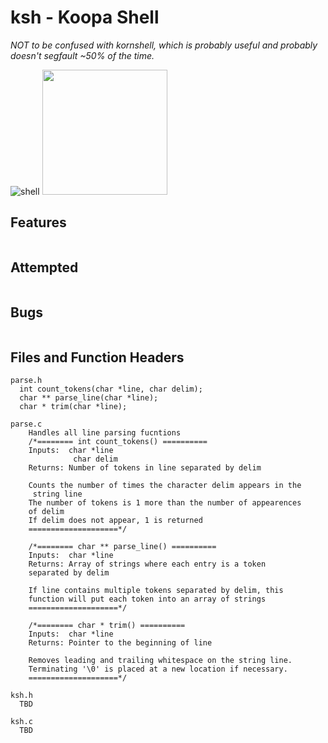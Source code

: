 # ksh - Koopa Shell
<i>NOT to be confused with kornshell, which is probably useful and probably doesn't segfault ~50% of the time.</i>

![shell](http://image.flaticon.com/icons/svg/60/60758.svg)
<img src="http://vignette2.wikia.nocookie.net/nintendo/images/8/83/KoopaNSMB.png/revision/latest?cb=20110724132501&path-prefix=en" width="200" />

## Features
```
```
## Attempted
```

```
## Bugs
```
```
## Files and Function Headers
```
parse.h
  int count_tokens(char *line, char delim);
  char ** parse_line(char *line);
  char * trim(char *line);
  
parse.c
	Handles all line parsing fucntions
	/*======== int count_tokens() ==========
	Inputs:  char *line
        	  char delim 
	Returns: Number of tokens in line separated by delim

	Counts the number of times the character delim appears in the
	 string line
	The number of tokens is 1 more than the number of appearences 
	of delim
	If delim does not appear, 1 is returned
	====================*/

	/*======== char ** parse_line() ==========
	Inputs:  char *line 
	Returns: Array of strings where each entry is a token 
	separated by delim

	If line contains multiple tokens separated by delim, this 
	function will put each token into an array of strings
	====================*/

	/*======== char * trim() ==========
	Inputs:  char *line 
	Returns: Pointer to the beginning of line

	Removes leading and trailing whitespace on the string line.
	Terminating '\0' is placed at a new location if necessary.
	====================*/
  
ksh.h
  TBD
  
ksh.c
  TBD
```
